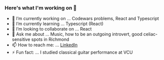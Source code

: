 ### Here's what I'm working on 👋

- 🔭 I’m currently working on ... Codewars problems, React and Typescript 
- 🌱 I’m currently learning ... Typescript (React)
- 👯 I’m looking to collaborate on ... React
- 💬 Ask me about ... Music, how to be an outgoing introvert, good celiac-sensitive spots in Richmond
- 📫 How to reach me: ... [LinkedIn](https://www.linkedin.com/in/patrickmahloy/)
- ⚡ Fun fact: ... I studied classical guitar performance at VCU

